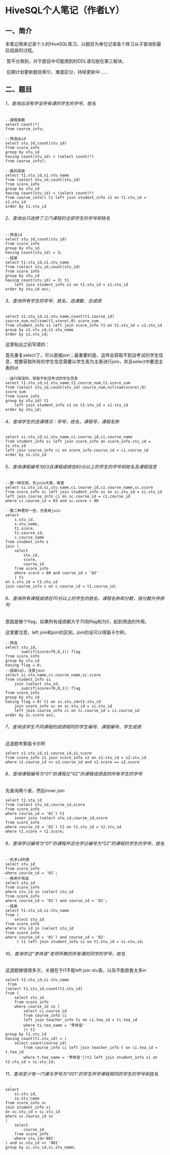 # HiveSQL个人笔记（作者LY）

## 一、简介

​	本笔记用来记录个人的HiveSQL练习，以题目为单位记录各个练习从子查询到最后组装的过程。

​	暂不分类别，对于题目中可能用到的DDL语句放在第三板块。

​	后期计划更新题目索引、难度区分，持续更新中......



## 二、题目

###### 1、查询出没有学全所有课的学生的学号、姓名

```hive
--课程类数
select count(*)
from course_info;

--筛选出id
select stu_id,count(stu_id)
from score_info
group by stu_id
having count(stu_id) < (select count(*)
from course_info);

--最后组装
select t1.stu_id,s1.stu_name
from (select stu_id,count(stu_id)
from score_info
group by stu_id
having count(stu_id) < (select count(*)
from course_info)) t1 left join student_info s1 on t1.stu_id = s1.stu_id
order by t1.stu_id
```



###### 2、查询出只选修了三门课程的全部学生的学号和姓名

```hive
--筛选id
select stu_id,count(stu_id)
from score_info
group by stu_id
having count(stu_id) = 3;
--组装
select t1.stu_id,s1.stu_name
from (select stu_id,count(stu_id)
from score_info
group by stu_id
having count(stu_id) = 3) t1
    left join student_info s1 on t1.stu_id = s1.stu_id
order by stu_id asc;
```



###### 3、查询所有学生的学号、姓名、选课数、总成绩

```hive
select s1.stu_id,s1.stu_name,count(t1.course_id) cource_num,nvl(sum(t1.score),0) score_sum
from student_info s1 left join score_info t1 on t1.stu_id = s1.stu_id
group by s1.stu_id,s1.stu_name
order by s1.stu_id;
```

这里贴出之前写错的：

首先重复select了，可以直接join；最重要的是，这样会获取不到没考试的学生信息，想要获取所有的学生信息需要以学生表为主表进行join，并且select中要选主表的id

```hive
--运行错误的，获取不到没考试的学生信息
select t1.stu_id,s1.stu_name,t1.cource_num,t1.score_sum
from (select stu_id,count(stu_id) cource_num,nvl(sum(score),0) score_sum
from score_info
group by stu_id) t1
    left join student_info s1 on t1.stu_id = s1.stu_id
order by stu_id;
```



###### 4、查询学生的选课情况：学号，姓名，课程号，课程名称

```hive
select si.stu_id,si.stu_name,ci.course_id,ci.course_name
from student_info si left join score_info on score_info.stu_id = si.stu_id
left join course_info ci on score_info.course_id = ci.course_id
order by si.stu_id
```



###### 5、查询课程编号为03且课程成绩在80分以上的学生的学号和姓名及课程信息

```hive
--第一种实现，先join大表，再查
select si.stu_id,si.stu_name,ci.course_id,ci.course_name,sc.score
from score_info sc left join student_info si on sc.stu_id = si.stu_id
left join course_info ci on sc.course_id = ci.course_id
where ci.course_id = 03 and sc.score > 80

--第二种更好一些，先查再join
select
    s.stu_id,
    s.stu_name,
    t1.score,
    t1.course_id,
    c.course_name
from student_info s
join (
    select
        stu_id,
        score,
        course_id
    from score_info
    where score > 80 and course_id = '03'
    ) t1
on s.stu_id = t1.stu_id
join course_info c on c.course_id = t1.course_id;

```



###### 6、查询所有课程成绩在70分以上的学生的姓名、课程名称和分数，按分数升序排列

思路是做个flag，如果所有成绩都大于70则flag和为0，起到筛选的作用。

这里要注意，left join和join的区别。join的话可以得笛卡尔积。

```hive
--筛选
select stu_id,
       sum(if(score>70,0,1)) flag
from score_info
group by stu_id
having flag = 0;
--组装sql，注意join
select si.stu_name,ci.course_name,sc.score
from student_info si
    join (select stu_id,
       sum(if(score>70,0,1)) flag
from score_info
group by stu_id
having flag = 0) t1 on si.stu_id=t1.stu_id
    join score_info sc on sc.stu_id = si.stu_id
    left join course_info ci on sc.course_id = ci.course_id
order by sc.score asc;
```

###### 7、查询该学生不同课程的成绩相同的学生编号、课程编号、学生成绩

这道题考察笛卡尔积

```hive
select s1.stu_id,s1.course_id,s1.score
from score_info s1 join score_info s2 on s1.stu_id = s2.stu_id
where s1.course_id <> s2.course_id and s1.score == s2.score
```

###### 8、查询课程编号为“01”的课程比“02”的课程成绩高的所有学生的学号

先查询两个表，然后inner join

```hive
select t1.stu_id
from (select stu_id,course_id,score
from score_info
where course_id = '01') t1
    inner join (select stu_id,course_id,score
from score_info
where course_id = '02') t2 on t1.stu_id = t2.stu_id
where t1.score > t2.score;
```

###### 9、查询学过编号为“01”的课程并且也学过编号为“02”的课程的学生的学号、姓名

```hive
--先求id列表
select stu_id
from score_info
where course_id = '01';
--再用于筛选
select stu_id
from score_info
where stu_id in (select stu_id
from score_info
where course_id = '01') and course_id = '02';
--组装
select t1.stu_id,si.stu_name
from (
    select stu_id
from score_info
where stu_id in (select stu_id
from score_info
where course_id = '01') and course_id = '02'
     ) t1 left join student_info si on t1.stu_id = si.stu_id;
```

###### 10、查询学过“李体音”老师所教的所有课的同学的学号、姓名

这道题做错很多次，关键在于t1不能left join stu表，以及不能嵌套太多in

```hive
select t2.stu_id,si.stu_name
 from
(select t1.stu_id,count(t1.stu_id)
from (
    select stu_id
    from score_info
    where course_id in (
        select ci.course_id
        from course_info ci
        left join teacher_info ti on ci.tea_id = ti.tea_id
        where ti.tea_name = '李体音'
        )) t1
group by t1.stu_id
having count(t1.stu_id) = (
    select count(course_id)
        from course_info ci left join teacher_info t on ci.tea_id = t.tea_id
        where t.tea_name = '李体音'))t2 left join student_info si on t2.stu_id = si.stu_id;
```

###### 11、查询至少有一门课与学号为“001”的学生所学课程相同的学生的学号和姓名

```
select
    si.stu_id,
    si.stu_name
from score_info sc
join student_info si
on sc.stu_id = si.stu_id
where sc.course_id in
(
    select
        course_id
    from score_info
    where stu_id='001'    
) and sc.stu_id <> '001'  
group by si.stu_id,si.stu_name;

```

